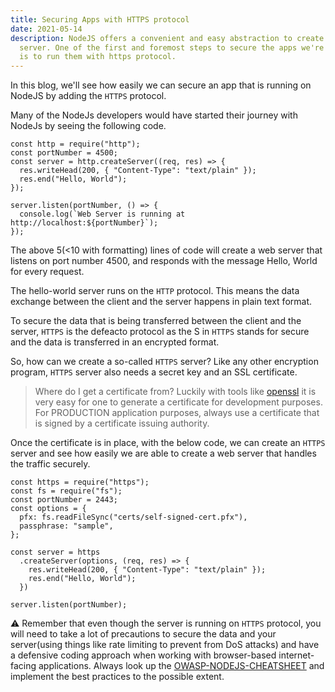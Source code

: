 ```yaml
---
title: Securing Apps with HTTPS protocol
date: 2021-05-14
description: NodeJS offers a convenient and easy abstraction to create a web
  server. One of the first and foremost steps to secure the apps we're building
  is to run them with https protocol.
---
```


In this blog, we'll see how easily we can secure an app that is running on NodeJS by adding the `HTTPS` protocol.

Many of the NodeJs developers would have started their journey with NodeJs by seeing the following code.

```
const http = require("http");
const portNumber = 4500;
const server = http.createServer((req, res) => {
  res.writeHead(200, { "Content-Type": "text/plain" });
  res.end("Hello, World");
});

server.listen(portNumber, () => {
  console.log(`Web Server is running at http://localhost:${portNumber}`);
});

```

The above 5(<10 with formatting) lines of code will create a web server that listens on port number 4500, and responds with the message Hello, World for every request.

The hello-world server runs on the `HTTP` protocol. This means the data exchange between the client and the server happens in plain text format.

To secure the data that is being transferred between the client and the server, `HTTPS` is the defeacto protocol as the S in `HTTPS` stands for secure and the data is transferred in an encrypted format.

So, how can we create a so-called `HTTPS` server? Like any other encryption program, `HTTPS` server also needs a secret key and an SSL certificate.

> Where do I get a certificate from? Luckily with tools like [openssl](https://www.openssl.org/) it is very easy for one to generate a certificate for development purposes. For PRODUCTION application purposes, always use a certificate that is signed by a certificate issuing authority.

Once the certificate is in place, with the below code, we can create an `HTTPS` server and see how easily we are able to create a web server that handles the traffic securely.

```
const https = require("https");
const fs = require("fs");
const portNumber = 2443;
const options = {
  pfx: fs.readFileSync("certs/self-signed-cert.pfx"),
  passphrase: "sample",
};

const server = https
  .createServer(options, (req, res) => {
    res.writeHead(200, { "Content-Type": "text/plain" });
    res.end("Hello, World");
  })

server.listen(portNumber);

```

:warning: Remember that even though the server is running on `HTTPS` protocol, you will need to take a lot of precautions to secure the data and your server(using things like rate limiting to prevent from DoS attacks) and have a defensive coding approach when working with browser-based internet-facing applications. Always look up the [OWASP-NODEJS-CHEATSHEET](https://cheatsheetseries.owasp.org/cheatsheets/Nodejs_Security_Cheat_Sheet.html) and implement the best practices to the possible extent.
